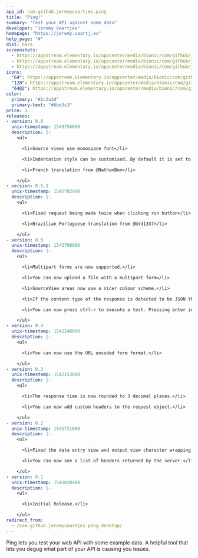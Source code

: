 ```yaml
---
app_id: com.github.jeremyvaartjes.ping
title: "Ping!"
summary: "Test your API against some data"
developer: "Jeremy Vaartjes"
homepage: "https://jeremy.vaartj.es"
help_page: "#"
dist: hera
screenshots:
  - https://appstream.elementary.io/appcenter/media/bionic/com/github/jeremyvaartjes.ping/700CF8A4BCC851E28EDE47C92C399A17/screenshots/image-1_orig.png
  - https://appstream.elementary.io/appcenter/media/bionic/com/github/jeremyvaartjes.ping/700CF8A4BCC851E28EDE47C92C399A17/screenshots/image-2_orig.png
  - https://appstream.elementary.io/appcenter/media/bionic/com/github/jeremyvaartjes.ping/700CF8A4BCC851E28EDE47C92C399A17/screenshots/image-3_orig.png
icons:
  "64": https://appstream.elementary.io/appcenter/media/bionic/com/github/jeremyvaartjes.ping/700CF8A4BCC851E28EDE47C92C399A17/icons/64x64/com.github.jeremyvaartjes.ping_com.github.jeremyvaartjes.ping.png
  "128": https://appstream.elementary.io/appcenter/media/bionic/com/github/jeremyvaartjes.ping/700CF8A4BCC851E28EDE47C92C399A17/icons/128x128/com.github.jeremyvaartjes.ping_com.github.jeremyvaartjes.ping.png
  "64@2": https://appstream.elementary.io/appcenter/media/bionic/com/github/jeremyvaartjes.ping/700CF8A4BCC851E28EDE47C92C399A17/icons/64x64@2/com.github.jeremyvaartjes.ping_com.github.jeremyvaartjes.ping.png
color:
  primary: "#1c2a3d"
  primary-text: "#6be3c3"
price: 3
releases:
- version: 0.6
  unix-timestamp: 1549756800
  description: |-
    <ul>

      <li>Source views use monospace font</li>

      <li>Indentation style can be customised. By default it is set to tabs with a width of 4 spaces.</li>

      <li>French translation from @NathanBnm</li>

    </ul>
- version: 0.5.1
  unix-timestamp: 1545782400
  description: |-
    <ul>

      <li>Fixed request being made twice when clicking run button</li>

      <li>Brazilian Portuguese translation from @btd1337</li>

    </ul>
- version: 0.5
  unix-timestamp: 1543708800
  description: |-
    <ul>

      <li>Multipart forms are now supported.</li>

      <li>You can now upload a file with a multipart form</li>

      <li>SourceView areas now use a nicer colour scheme.</li>

      <li>If the content type of the response is detected to be JSON then we prettify the JSON.</li>

      <li>You can now press ctrl-r to execute a test. Pressing enter in the URL field will do the same.</li>

    </ul>
- version: 0.4
  unix-timestamp: 1542240000
  description: |-
    <ul>

      <li>You can now use the URL encoded form format.</li>

    </ul>
- version: 0.3
  unix-timestamp: 1542153600
  description: |-
    <ul>

      <li>The response time is now rounded to 3 decimal places.</li>

      <li>You can now add custom headers to the request object.</li>

    </ul>
- version: 0.2
  unix-timestamp: 1541721600
  description: |-
    <ul>

      <li>Fixed the data entry view and output view character wrapping to ensure a usable window area.</li>

      <li>You can now see a list of headers returned by the server.</li>

    </ul>
- version: 0.1
  unix-timestamp: 1541030400
  description: |-
    <ul>

      <li>Initial Release.</li>

    </ul>
redirect_from:
  - /com.github.jeremyvaartjes.ping.desktop/
---
```


<p>Ping lets you test your web API with some example data. A helpful tool that lets you degug what part of your API is causing you issues.</p>